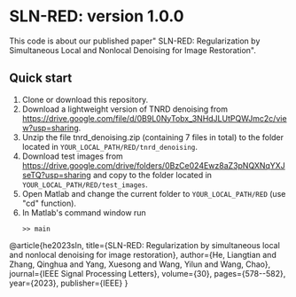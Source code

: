 # SLN-RED: version 1.0.0

This code is about our published paper" SLN-RED: Regularization by Simultaneous Local and Nonlocal Denoising for Image Restoration".


## Quick start

1. Clone or download this repository.
2. Download a lightweight version of TNRD denoising from
   https://drive.google.com/file/d/0B9L0NyTobx_3NHdJLUtPQWJmc2c/view?usp=sharing.
3. Unzip the file tnrd_denoising.zip (containing 7 files in total) to the folder 
   located in `YOUR_LOCAL_PATH/RED/tnrd_denoising`.
4. Download test images from
   https://drive.google.com/drive/folders/0BzCe024Ewz8aZ3pNQXNqYXJseTQ?usp=sharing
   and copy to the folder located in `YOUR_LOCAL_PATH/RED/test_images`.
5. Open Matlab and change the current folder to `YOUR_LOCAL_PATH/RED` (use "cd" function).
6. In Matlab's command window run
   ```
   >> main
   ```

@article{he2023sln,
  title={SLN-RED: Regularization by simultaneous local and nonlocal denoising for image restoration},
  author={He, Liangtian and Zhang, Qinghua and Yang, Xuesong and Wang, Yilun and Wang, Chao},
  journal={IEEE Signal Processing Letters},
  volume={30},
  pages={578--582},
  year={2023},
  publisher={IEEE}
}
   
